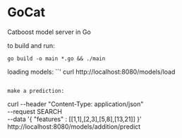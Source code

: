 # GoCat
Catboost model server in Go

to build and run: 
```
go build -o main *.go && ./main
```

loading models:
``'
curl http://localhost:8080/models/load
```

make a prediction:
```
curl --header "Content-Type: application/json" \
  --request SEARCH \
  --data '{ "features" : [[1,1],[2,3],[5,8],[13,21]] }' \
  http://localhost:8080/models/addition/predict
```
